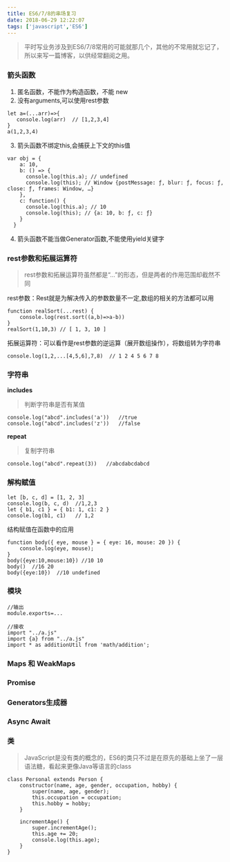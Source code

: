 ```yaml
---
title: ES6/7/8的串场复习
date: 2018-06-29 12:22:07
tags: ['javascript','ES6']
---
```

>平时写业务涉及到ES6/7/8常用的可能就那几个，其他的不常用就忘记了，所以来写一篇博客，以供经常翻阅之用。

### 箭头函数
 1. 匿名函数，不能作为构造函数，不能 new
 2. 没有arguments,可以使用rest参数
 ```
let a=(...arr)=>{
    console.log(arr)  // [1,2,3,4]
}
a(1,2,3,4)
```

3. 箭头函数不绑定this,会捕获上下文的this值
```
var obj = {
    a: 10,
    b: () => {
      console.log(this.a); // undefined
      console.log(this); // Window {postMessage: ƒ, blur: ƒ, focus: ƒ, close: ƒ, frames: Window, …}
    },
    c: function() {
      console.log(this.a); // 10
      console.log(this); // {a: 10, b: ƒ, c: ƒ}
    }
  }
```
4. 箭头函数不能当做Generator函数,不能使用yield关键字


### rest参数和拓展运算符
>rest参数和拓展运算符虽然都是“...”的形态，但是两者的作用范围却截然不同

rest参数：Rest就是为解决传入的参数数量不一定,数组的相关的方法都可以用
```
function realSort(...rest) {
    console.log(rest.sort((a,b)=>a-b))
}
realSort(1,10,3) // [ 1, 3, 10 ]
```

拓展运算符：可以看作是rest参数的逆运算（展开数组操作），将数组转为字符串
```
console.log(1,2,...[4,5,6],7,8)  // 1 2 4 5 6 7 8
```

### 字符串

**includes**
>判断字符串是否有某值
```
console.log("abcd".includes('a'))   //true
console.log("abcd".includes('z'))   //false
```
**repeat**
>复制字符串
```
console.log("abcd".repeat(3))   //abcdabcdabcd
```

### 解构赋值
```
let [b, c, d] = [1, 2, 3]
console.log(b, c, d)  //1,2,3
let { b1, c1 } = { b1: 1, c1: 2 }
console.log(b1, c1)   // 1,2
```
结构赋值在函数中的应用
```
function body({ eye, mouse } = { eye: 16, mouse: 20 }) {
    console.log(eye, mouse);
}
body({eye:10,mouse:10}) //10 10
body()  //16 20
body({eye:10})  //10 undefined
```

### 模块

```
//输出
module.exports=...

//接收
import "../a.js"
import {a} from "../a.js"
import * as additionUtil from 'math/addition';
```
 
### Maps 和 WeakMaps


### Promise

### Generators生成器

### Async Await

### 类
>JavaScript是没有类的概念的，ES6的类只不过是在原先的基础上坐了一层语法糖，看起来更像Java等语言的class
```
class Personal extends Person {
    constructor(name, age, gender, occupation, hobby) {
        super(name, age, gender);
        this.occupation = occupation;
        this.hobby = hobby;
    }

    incrementAge() {
        super.incrementAge();
        this.age += 20;
        console.log(this.age);
    }
}
```



